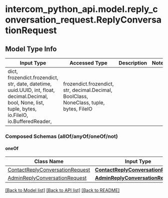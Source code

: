 # intercom_python_api.model.reply_conversation_request.ReplyConversationRequest

## Model Type Info
Input Type | Accessed Type | Description | Notes
------------ | ------------- | ------------- | -------------
dict, frozendict.frozendict, str, date, datetime, uuid.UUID, int, float, decimal.Decimal, bool, None, list, tuple, bytes, io.FileIO, io.BufferedReader,  | frozendict.frozendict, str, decimal.Decimal, BoolClass, NoneClass, tuple, bytes, FileIO |  | 

### Composed Schemas (allOf/anyOf/oneOf/not)
#### oneOf
Class Name | Input Type | Accessed Type | Description | Notes
------------- | ------------- | ------------- | ------------- | -------------
[ContactReplyConversationRequest](ContactReplyConversationRequest.md) | [**ContactReplyConversationRequest**](ContactReplyConversationRequest.md) | [**ContactReplyConversationRequest**](ContactReplyConversationRequest.md) |  | 
[AdminReplyConversationRequest](AdminReplyConversationRequest.md) | [**AdminReplyConversationRequest**](AdminReplyConversationRequest.md) | [**AdminReplyConversationRequest**](AdminReplyConversationRequest.md) |  | 

[[Back to Model list]](../../README.md#documentation-for-models) [[Back to API list]](../../README.md#documentation-for-api-endpoints) [[Back to README]](../../README.md)


